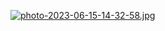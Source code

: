 [![photo-2023-06-15-14-32-58.jpg](https://i.postimg.cc/LsH6vRmj/photo-2023-06-15-14-32-58.jpg)](https://postimg.cc/CRQgL3BK)
